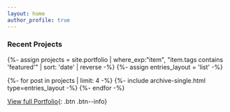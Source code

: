 ```yaml
---
layout: home
author_profile: true
---
```


<h3 class="archive__subtitle">Recent Projects</h3>

{%- assign projects = site.portfolio | where_exp:"item", "item.tags contains 'featured'" | sort: 'date' | reverse -%}
{%- assign entries_layout = 'list' -%}
<div class="entries-{{ entries_layout }}">
  {%- for post in projects | limit: 4 -%}
    {%- include archive-single.html type=entries_layout -%}
  {%- endfor -%}
</div>

[View full Portfolio](/portfolio/){: .btn .btn--info}

<br/>
